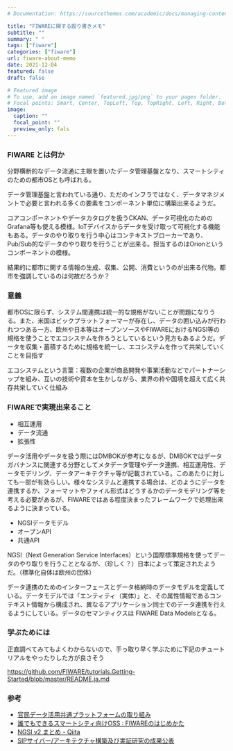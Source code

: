```yaml
---
# Documentation: https://sourcethemes.com/academic/docs/managing-content/

title: "FIWAREに関する殴り書きメモ"
subtitle: ""
summary: " "
tags: ["fiware"]
categories: ["fiware"]
url: fiware-about-memo
date: 2021-12-04
featured: false
draft: false

# Featured image
# To use, add an image named `featured.jpg/png` to your pages folder.
# Focal points: Smart, Center, TopLeft, Top, TopRight, Left, Right, BottomLeft, Bottom, BottomRight.
image:
  caption: ""
  focal_point: ""
  preview_only: fals
---
```




### FIWARE とは何か

分野横断的なデータ流通に主眼を置いたデータ管理基盤となり、スマートシティのための都市OSとも呼ばれる。

データ管理基盤と言われている通り、ただのインフラではなく、データマネジメントで必要と言われる多くの要素をコンポーネント単位に構築出来るようだ。

コアコンポーネントやデータカタログを扱うCKAN、データ可視化のためのGrafana等も使える模様。IoTデバイスからデータを受け取って可視化する機能もある。データのやり取りを行う中心はコンテキストブローカーであり、Pub/Sub的なデータのやり取りを行うことが出来る。担当するのはOrionというコンポーネントの模様。

結果的に都市に関する情報の生成、収集、公開、消費というのが出来る代物。都市を強調しているのは何故だろうか？

### 意義

都市OSに限らず、システム間連携は統一的な規格がないことが問題になりうる。また、米国はビックプラットフォーマーが存在し、データの囲い込みが行われつつある一方、欧州や日本等はオープンソースやFIWAREにおけるNGSI等の規格を使うことでエコシステムを作ろうとしているという見方もあるようだ。データを収集・蓄積するために規格を統一し、エコシステムを作って共栄していくことを目指す

エコシステムという言葉：複数の企業が商品開発や事業活動などでパートナーシップを組み、互いの技術や資本を生かしながら、業界の枠や国境を超えて広く共存共栄していく仕組み

### FIWAREで実現出来ること

- 相互運用
- データ流通
- 拡張性

データ活用やデータを扱う際にはDMBOKが参考になるが、DMBOKではデータガバナンスに関連する分野としてメタデータ管理やデータ連携、相互運用性、データモデリング、データアーキテクチャ等が記載されている。このあたりに対しても一部が有効らしい。様々なシステムと連携する場合は、どのようにデータを連携するか、フォーマットやファイル形式はどうするかのデータモデリング等を考える必要があるが、FIWAREではある程度決まったフレームワークで処理出来るように決まっている。

- NGSIデータモデル
- オープンAPI
- 共通API

NGSI（Next Generation Service Interfaces）という国際標準規格を使ってデータのやり取りを行うこととなるが、（珍しく？）日本によって策定されたようだ。（標準化自体は欧州の団体）

データ連携のためのインターフェースとデータ格納時のデータモデルを定義している。データモデルでは「エンティティ（実体）」と、その属性情報であるコンテキスト情報から構成され、異なるアプリケーション同士でのデータ連携を行えるようにしている。データのセマンティクスは FIWARE Data Modelsとなる。

### 学ぶためには

正直調べてみてもよくわからないので、手っ取り早く学ぶために下記のチュートリアルをやったりした方が良さそう

https://github.com/FIWARE/tutorials.Getting-Started/blob/master/README.ja.md

### 参考

- [官民データ活用共通プラットフォームの取り組み](https://www.sci-japan.or.jp/vc-files/member/secure/speakers/20201130.pdf?utm_source=pocket_mylist)
- [誰でもできるスマートシティ向けOSS : FIWAREのはじめかた](https://www.slideshare.net/ShunsukeKikuchi1/oss-fiware?utm_source=pocket_mylist)
- [NGSI v2 まとめ \- Qiita](https://qiita.com/NKGWM/items/603bc49da608a12d257d)
- [SIPサイバー/アーキテクチャ構築及び実証研究の成果公表](https://www8.cao.go.jp/cstp/stmain/a-1-1_200318.pdf)